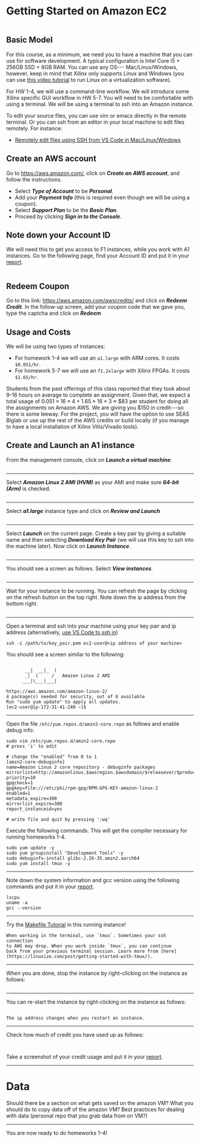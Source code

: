 # Getting Started on Amazon EC2
```{include} ../common/aws_caution.md
```
## Basic Model
For this course, as a minimum, we need you to have a machine
that you can use for software development. A typical configuration
is Intel Core i5 + 256GB SSD + 8GB RAM. You can use any OS---
Mac/Linux/Windows, however, keep in mind that Xilinx only supports
Linux and Windows (you can use [this video tutorial](https://www.youtube.com/watch?v=HaOWfmCAyCE) to run Linux on a virtualization software).

For HW 1-4, we will use a command-line workflow. We will introduce some Xilinx
specific GUI workflow in HW 5-7. You will need to be comfortable with using
a terminal. We will be using a terminal to ssh into an Amazon instance.

To edit your source files, you can use vim or emacs directly in the remote terminal.
Or you can ssh from an editor in your local machine to edit files remotely.
For instance:
- [Remotely edit files using SSH from VS Code in Mac/Linux/Windows](https://medium.com/@christyjacob4/using-vscode-remotely-on-an-ec2-instance-7822c4032cff) 

## Create an AWS account
Go to <https://aws.amazon.com/>, click on ***Create an AWS account***, and follow the instructions.
- Select ***Type of Account*** to be ***Personal***.
- Add your ***Payment Info*** (this is required even though we will be using
a coupon).
- Select ***Support Plan*** to be the ***Basic Plan***.
- Proceed by clicking ***Sign in to the Console***.

## Note down your Account ID
We will need this to get you access to F1 instances, while you work
with A1 instances. Go to the following page, find your Account ID and
put it in your [report](homework_submission).
```{image} images/aws_account_id.png
```

## Redeem Coupon
Go to this link: <https://aws.amazon.com/awscredits/> and click on
***Redeem Credit***. In the follow-up screen, add your coupon code
that we gave you, type the captcha and click on ***Redeem***

## Usage and Costs
We will be using two types of instances:
- For homework 1-4 we will use an `a1.large` with ARM cores.
It costs `$0.051/hr`.
- For homework 5-7 we will use an `f1.2xlarge` with Xilinx FPGAs.
It costs `$1.65/hr`.

Students from the past offerings of this class reported that they took about
9-16 hours on average to complete an assignment. Given that, we expect a total
usage of $0.051\times16\times4+1.65\times16\times3$ $\approx$ \$83 per student for doing all the assignments
on Amazon AWS. We are giving you \$150 in credit---so there is some leeway.
For the project, you will have the option to use SEAS Biglab or use up the rest of
the AWS credits or build locally (if you manage to have a local installation of
Xilinx Vitis/Vivado tools).

## Create and Launch an A1 instance
From the management console, click on ***Launch a virtual machine***:
```{image} images/launch_a1_1.png
```
---
Select ***Amazon Linux 2 AMI (HVM)*** as your AMI and make sure ***64-bit (Arm)***
is checked.
```{image} images/launch_a1_2.png
```
---
Select ***a1.large*** instance type and click on ***Review and Launch***
```{image} images/launch_a1_3.png
```
---
Select ***Launch*** on the current page. Create a key pair by giving a suitable
name and then selecting ***Download Key Pair*** (we will use this key to
ssh into the machine later). Now click on ***Launch Instance***.
```{image} images/launch_a1_4.png
```
---
You should see a screen as follows. Select ***View instances***.
```{image} images/launch_a1_5.png
```
---
Wait for your instance to be running. You can refresh the page by clicking
on the refresh button on the top right. Note down the ip address from the
bottom right.
```{image} images/launch_a1_6.png
```
---
Open a terminal and ssh into your machine using your key pair and ip
address (alternatively, [use VS Code to ssh in](https://medium.com/@christyjacob4/using-vscode-remotely-on-an-ec2-instance-7822c4032cff))
 ```
 ssh -i /path/to/key_pair.pem ec2-user@<ip address of your machine>
 ```
You should see a screen similar to the following:
```

       __|  __|_  )
       _|  (     /   Amazon Linux 2 AMI
      ___|\___|___|

https://aws.amazon.com/amazon-linux-2/
4 package(s) needed for security, out of 8 available
Run "sudo yum update" to apply all updates.
[ec2-user@ip-172-31-41-240 ~]$
```
---
Open the file `/etc/yum.repos.d/amzn2-core.repo` as follows and
enable debug info:
```Text
sudo vim /etc/yum.repos.d/amzn2-core.repo
# press 'i' to edit

# change the "enabled" from 0 to 1
[amzn2-core-debuginfo]
name=Amazon Linux 2 core repository - debuginfo packages
mirrorlist=http://amazonlinux.$awsregion.$awsdomain/$releasever/$product/$target/debuginfo/$basearch/mirror.list
priority=10
gpgcheck=1
gpgkey=file:///etc/pki/rpm-gpg/RPM-GPG-KEY-amazon-linux-2
enabled=1
metadata_expire=300
mirrorlist_expire=300
report_instanceid=yes

# write file and quit by pressing ':wq'
```
Execute the following commands. This will get the compiler necessary for
running homeworks 1-4.
```
sudo yum update -y
sudo yum groupinstall "Development Tools" -y
sudo debuginfo-install glibc-2.26-35.amzn2.aarch64
sudo yum install tmux -y
```

---
Note down the system information and gcc version using the following
commands and put it in your [report](homework_submission).
```Text
lscpu
uname -a
gcc --version
```

---
Try the [Makefile Tutorial](makefile_tutorial) in this running instance!
```{tip}
When working in the terminal, use `tmux`. Sometimes your ssh connection
to AWS may drop. When you work inside `tmux`, you can continue
back from your previous terminal session. Learn more from [here](https://linuxize.com/post/getting-started-with-tmux/).
```

---
When you are done, stop the instance by right-clicking on the instance as follows:
```{image} images/launch_a1_7.png
```

---
You can re-start the instance by right-clicking on the instance as follows:
```{image} images/launch_a1_8.png
```
```{note}
The ip address changes when you restart an instance.
```

---
Check how much of credit you have used up as follows:
```{image} images/launch_a1_9.png
```
```{image} images/launch_a1_10.png
```
Take a screenshot of your credit usage and put it in your [report](homework_submission).

---
# Data

Should there be a section on what gets saved on the amazon VM?
What you should do to copy data off of the amazon VM?
Best practices for dealing with data (personal repo that you grab data from
on VM?)

---
You are now ready to do homeworks 1-4!

```{include} ../common/aws_caution.md
```
